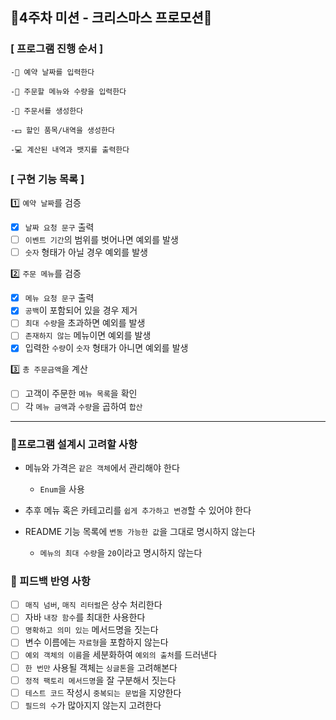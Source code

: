 ## 🎄4주차 미션 - 크리스마스 프로모션🥂

### [ 프로그램 진행 순서 ]

````
-📆 예약 날짜를 입력한다

-🍖 주문할 메뉴와 수량을 입력한다

-🧾 주문서를 생성한다

-💵 할인 품목/내역을 생성한다

-💻 계산된 내역과 뱃지를 출력한다
````

### [ 구현 기능 목록 ]

1️⃣ `예약 날짜`를 검증

- [x] `날짜 요청 문구` 출력
- [ ] `이벤트 기간`의 범위를 벗어나면 예외를 발생
- [ ] `숫자` 형태가 아닐 경우 예외를 발생

2️⃣ `주문 메뉴`를 검증

- [x] `메뉴 요청 문구` 출력
- [x] `공백`이 포함되어 있을 경우 제거
- [ ] `최대 수량`을 초과하면 예외를 발생
- [ ] `존재하지 않는` 메뉴이면 예외를 발생
- [x] 입력한 `수량`이 `숫자` 형태가 아니면 예외를 발생

3️⃣ `총 주문금액`을 계산

- [ ] 고객이 주문한 `메뉴 목록`을 확인
- [ ] 각 `메뉴 금액`과 `수량`을 곱하여 `합산`

---

### 🎈프로그램 설계시 고려할 사항

- 메뉴와 가격은 `같은 객체`에서 관리해야 한다
    - `Enum`을 사용

- 추후 메뉴 혹은 카테고리를 `쉽게 추가하고 변경`할 수 있어야 한다

- README 기능 목록에 `변동 가능한 값`을 그대로 명시하지 않는다
    - `메뉴의 최대 수량`을 `20`이라고 명시하지 않는다

### 💎 피드백 반영 사항

- [ ] `매직 넘버`, `매직 리터럴`은 상수 처리한다
- [ ] 자바 `내장 함수`를 최대한 사용한다
- [ ] `명확하고 의미 있는` 메서드명을 짓는다
- [ ] 변수 이름에는 `자료형`을 포함하지 않는다
- [ ] `예외 객체의 이름`을 세분화하여 `예외의 출처`를 드러낸다
- [ ] `한 번만` 사용될 객체는 `싱글톤`을 고려해본다
- [ ] `정적 팩토리 메서드명`을 잘 구분해서 짓는다
- [ ] `테스트 코드` 작성시 `중복되는 문법`을 지양한다
- [ ] `필드의 수`가 많아지지 않는지 고려한다